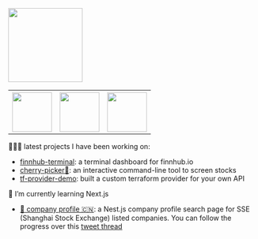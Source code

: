 <img src="https://media.giphy.com/media/26xBwdIuRJiAIqHwA/giphy.gif" width=150 />

<table style="width:100%">
  <tr>
    <th><img src="https://media.giphy.com/media/26xBwdIuRJiAIqHwA/giphy.gif" width=80 /></th>
    <th><img src="https://media.giphy.com/media/26xBwdIuRJiAIqHwA/giphy.gif" width=80 /></th> 
    <th><img src="https://media.giphy.com/media/26xBwdIuRJiAIqHwA/giphy.gif" width=80 /></th>
  </tr>
</table>

👩🏻‍💻 latest projects I have been working on:

- [finnhub-terminal](https://github.com/applegreengrape/finnhub-terminal): a terminal dashboard for finnhub.io
- [cherry-picker🍒](https://github.com/applegreengrape/cherry-picker): an interactive command-line tool to screen stocks
- [tf-provider-demo](https://github.com/applegreengrape/tf-provider-demo): built a custom terraform provider for your own API

🌱 I’m currently learning Next.js
- [📇 company profile 🇨🇳](https://github.com/applegreengrape/bizInfo): a Nest.js company profile search page for SSE (Shanghai Stock Exchange) listed companies. You can follow the progress over this [tweet thread](https://twitter.com/applegreengrap2/status/1355233872896778242?s=20)



<!--
**applegreengrape/applegreengrape** is a ✨ _special_ ✨ repository because its `README.md` (this file) appears on your GitHub profile.
Here are some ideas to get you started:

- 🔭 I’m currently working on ...
- 🌱 I’m currently learning ...
- 👯 I’m looking to collaborate on ...
- 🤔 I’m looking for help with ...
- 💬 Ask me about ...
- 📫 How to reach me: ...
- 😄 Pronouns: ...
- ⚡ Fun fact: ...
-->
